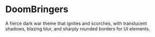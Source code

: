 # DoomBringers
A fierce dark war theme that ignites and scorches, with translucent shadows, blazing blur, and sharply rounded borders for UI elements.
